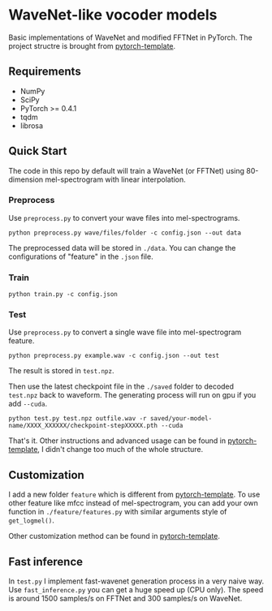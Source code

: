 # WaveNet-like vocoder models

Basic implementations of WaveNet and modified FFTNet in PyTorch. The project structre is brought from [pytorch-template].

## Requirements
* NumPy
* SciPy
* PyTorch >= 0.4.1
* tqdm
* librosa

## Quick Start

The code in this repo by default will train a WaveNet (or FFTNet) using 80-dimension mel-spectrogram with linear interpolation.

### Preprocess

Use `preprocess.py` to convert your wave files into mel-spectrograms.

```
python preprocess.py wave/files/folder -c config.json --out data
```

The preprocessed data will be stored in `./data`.
You can change the configurations of "feature" in the `.json` file.

### Train

```
python train.py -c config.json
```

### Test

Use `preprocess.py` to convert a single wave file into mel-spectrogram feature.

```
python preprocess.py example.wav -c config.json --out test
```

The result is stored in `test.npz`.

Then use the latest checkpoint file in the `./saved` folder to decoded `test.npz` back to waveform.
The generating process will run on gpu if you add `--cuda`.

```
python test.py test.npz outfile.wav -r saved/your-model-name/XXXX_XXXXXX/checkpoint-stepXXXXX.pth --cuda
```

That's it. Other instructions and advanced usage can be found in [pytorch-template], I didn't change too much of the whole structure. 

## Customization
I add a new folder `feature` which is different from [pytorch-template].
To use other feature like mfcc instead of mel-spectrogram, you can add your own function in `./feature/features.py` with similar arguments style of `get_logmel()`.

Other customization method can be found in [pytorch-template].


[pytorch-template]: https://github.com/victoresque/pytorch-template


## Fast inference

In `test.py` I implement fast-wavenet generation process in a very naive way. Use `fast_inference.py` you can get a huge speed up (CPU only).
The speed is around 1500 samples/s on FFTNet and 300 samples/s on WaveNet.